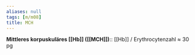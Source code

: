 ```yaml
---
aliases: null
tags: [m/m08]
title: MCH
---
```

**Mittleres korpuskuläres [[Hb]] ([[MCH]])**:: [[Hb]] / Erythrocytenzahl ≈ 30 pg